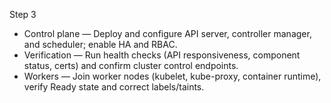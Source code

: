 Step 3

- Control plane — Deploy and configure API server, controller manager, and scheduler; enable HA and RBAC.
- Verification — Run health checks (API responsiveness, component status, certs) and confirm cluster control endpoints.
- Workers — Join worker nodes (kubelet, kube-proxy, container runtime), verify Ready state and correct labels/taints.